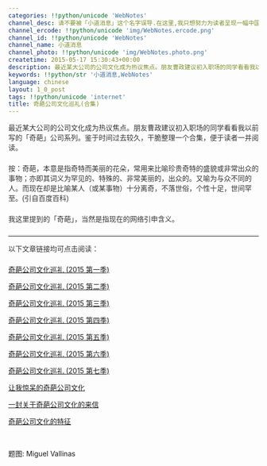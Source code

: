```yaml
---
categories: !!python/unicode 'WebNotes'
channel_desc: 请不要被「小道消息」这个名字误导.在这里,我只想努力为读者呈现一幅中国互联网的清明上河图.
channel_ercode: !!python/unicode 'img/WebNotes.ercode.png'
channel_id: !!python/unicode 'WebNotes'
channel_name: 小道消息
channel_photo: !!python/unicode 'img/WebNotes.photo.png'
createtime: 2015-05-17 15:30:43+00:00
description: 最近某大公司的公司文化成为热议焦点。朋友曹政建议初入职场的同学看看我以前写的「奇葩」公司系列。
keywords: !!python/str '小道消息,WebNotes'
language: chinese
layout: 1_0_post
tags: !!python/unicode 'internet'
title: 奇葩公司文化巡礼(合集)
---
```

<div class="rich_media_content" id="js_content">
<p style="font-family: Avenir, sans-serif; border: 0px; margin-top: 2px; margin-bottom: 22px; padding: 0px; outline: 0px; color: rgb(51, 51, 51); white-space: normal;">
         最近某大公司的公司文化成为热议焦点。朋友曹政建议初入职场的同学看看我以前写的「奇葩」公司系列。鉴于时间过去较久，干脆整理一个合集，便于读者一并阅读。
        </p>
<p style="font-family: Avenir, sans-serif; border: 0px; margin-top: 2px; margin-bottom: 22px; padding: 0px; outline: 0px; color: rgb(51, 51, 51); white-space: normal;">
         按：奇葩，本意是指奇特而美丽的花朵，常用来比喻珍贵奇特的盛貌或非常出众的事物；亦即其词义为罕见的、特殊的、非常美丽的，出众的。又喻为与众不同的人。而现在却是比喻某人（或某事物）十分离奇，不落世俗，个性十足，世间罕至。(引自百度百科)
        </p>
<p style="font-family: Avenir, sans-serif; border: 0px; margin-top: 2px; margin-bottom: 22px; padding: 0px; outline: 0px; color: rgb(51, 51, 51); white-space: normal;">
         我这里提到的「奇葩」，当然是指现在的网络引申含义。
        </p>
<hr style="font-family: Avenir, sans-serif; border-right-width: 0px; border-bottom-width: 0px; border-left-width: 0px; border-top-style: solid; border-top-color: rgb(234, 234, 234); height: 1px; margin: 1em 0px; padding: 0px; color: rgb(51, 51, 51); white-space: normal;"/>
<p style="font-family: Avenir, sans-serif; border: 0px; margin-top: 2px; margin-bottom: 22px; padding: 0px; outline: 0px; color: rgb(51, 51, 51); white-space: normal;">
         以下文章链接均可点击阅读：
         <br/>
</p>
<p>
<a data_ue_src="http://mp.weixin.qq.com/s?__biz=MjM5ODIyMTE0MA==&amp;mid=205897530&amp;idx=1&amp;sn=9d81f0751aa6accbf522819774bafa97&amp;scene=21#wechat_redirect" href="http://mp.weixin.qq.com/s?__biz=MjM5ODIyMTE0MA==&amp;mid=205897530&amp;idx=1&amp;sn=9d81f0751aa6accbf522819774bafa97&amp;scene=21#wechat_redirect" target="_blank">
          奇葩公司文化巡礼 (2015 第一季)
         </a>
<br/>
</p>
<p>
<a data_ue_src="http://mp.weixin.qq.com/s?__biz=MjM5ODIyMTE0MA==&amp;mid=205974510&amp;idx=1&amp;sn=b871b62af7880dd05d55b225a27d2f69&amp;scene=21#wechat_redirect" href="http://mp.weixin.qq.com/s?__biz=MjM5ODIyMTE0MA==&amp;mid=205974510&amp;idx=1&amp;sn=b871b62af7880dd05d55b225a27d2f69&amp;scene=21#wechat_redirect" target="_blank">
          奇葩公司文化巡礼 (2015 第二季)
         </a>
<br/>
</p>
<p>
<a data_ue_src="http://mp.weixin.qq.com/s?__biz=MjM5ODIyMTE0MA==&amp;mid=206027800&amp;idx=1&amp;sn=3378ce05cc7b18adb6c54aa670fc2e26&amp;scene=21#wechat_redirect" href="http://mp.weixin.qq.com/s?__biz=MjM5ODIyMTE0MA==&amp;mid=206027800&amp;idx=1&amp;sn=3378ce05cc7b18adb6c54aa670fc2e26&amp;scene=21#wechat_redirect" target="_blank">
          奇葩公司文化巡礼 (2015 第三季)
         </a>
<br/>
</p>
<p>
<a data_ue_src="http://mp.weixin.qq.com/s?__biz=MjM5ODIyMTE0MA==&amp;mid=206073087&amp;idx=1&amp;sn=bf7378c470426dc7154b4de13602cb65&amp;scene=21#wechat_redirect" href="http://mp.weixin.qq.com/s?__biz=MjM5ODIyMTE0MA==&amp;mid=206073087&amp;idx=1&amp;sn=bf7378c470426dc7154b4de13602cb65&amp;scene=21#wechat_redirect" target="_blank">
          奇葩公司文化巡礼 (2015 第四季)
         </a>
<br/>
</p>
<p>
<a data_ue_src="http://mp.weixin.qq.com/s?__biz=MjM5ODIyMTE0MA==&amp;mid=206102989&amp;idx=1&amp;sn=8d443277e989fc55a58e44067da3bf5b&amp;scene=21#wechat_redirect" href="http://mp.weixin.qq.com/s?__biz=MjM5ODIyMTE0MA==&amp;mid=206102989&amp;idx=1&amp;sn=8d443277e989fc55a58e44067da3bf5b&amp;scene=21#wechat_redirect" target="_blank">
          奇葩公司文化巡礼 (2015 第五季)
         </a>
<br/>
</p>
<p>
<a data_ue_src="http://mp.weixin.qq.com/s?__biz=MjM5ODIyMTE0MA==&amp;mid=206328417&amp;idx=1&amp;sn=61ced03e4c2cb450d45145574c1b9c3d&amp;scene=21#wechat_redirect" href="http://mp.weixin.qq.com/s?__biz=MjM5ODIyMTE0MA==&amp;mid=206328417&amp;idx=1&amp;sn=61ced03e4c2cb450d45145574c1b9c3d&amp;scene=21#wechat_redirect" target="_blank">
          奇葩公司文化巡礼 (2015 第六季)
         </a>
<br/>
</p>
<p>
<a data_ue_src="http://mp.weixin.qq.com/s?__biz=MjM5ODIyMTE0MA==&amp;mid=206440372&amp;idx=1&amp;sn=144fcaa0f32c8f747b3c828eea6f3604&amp;scene=21#wechat_redirect" href="http://mp.weixin.qq.com/s?__biz=MjM5ODIyMTE0MA==&amp;mid=206440372&amp;idx=1&amp;sn=144fcaa0f32c8f747b3c828eea6f3604&amp;scene=21#wechat_redirect" target="_blank">
          奇葩公司文化巡礼 (2015 第七季)
         </a>
<br/>
</p>
<p>
<a data_ue_src="http://mp.weixin.qq.com/mp/appmsg/show?__biz=MjM5ODIyMTE0MA==&amp;appmsgid=10000873&amp;itemidx=1&amp;sign=305bf74c8180e0ef5c12a8453fadcd9b#wechat_redirect" href="http://mp.weixin.qq.com/mp/appmsg/show?__biz=MjM5ODIyMTE0MA==&amp;appmsgid=10000873&amp;itemidx=1&amp;sign=305bf74c8180e0ef5c12a8453fadcd9b#wechat_redirect" target="_blank">
          让我惊呆的奇葩公司文化
         </a>
</p>
<p>
<a data_ue_src="http://mp.weixin.qq.com/s?__biz=MjM5ODIyMTE0MA==&amp;mid=206176991&amp;idx=1&amp;sn=382b357d543767e9558ce131364fda11&amp;scene=21#wechat_redirect" href="http://mp.weixin.qq.com/s?__biz=MjM5ODIyMTE0MA==&amp;mid=206176991&amp;idx=1&amp;sn=382b357d543767e9558ce131364fda11&amp;scene=21#wechat_redirect" target="_blank">
          一封关于奇葩公司文化的来信
         </a>
<br/>
</p>
<p>
<a data_ue_src="http://mp.weixin.qq.com/mp/appmsg/show?__biz=MjM5ODIyMTE0MA==&amp;appmsgid=10000893&amp;itemidx=1&amp;sign=d5628cf6bb1d8a3ba34ce3ea7abfad9b#wechat_redirect" href="http://mp.weixin.qq.com/mp/appmsg/show?__biz=MjM5ODIyMTE0MA==&amp;appmsgid=10000893&amp;itemidx=1&amp;sign=d5628cf6bb1d8a3ba34ce3ea7abfad9b#wechat_redirect" style="white-space: normal;" target="_blank">
          奇葩公司文化的特征
         </a>
</p>
<p>
<br/>
</p>
<p>
         题图:
         <span style="">
          Miguel Vallinas
         </span>
</p>
</div>